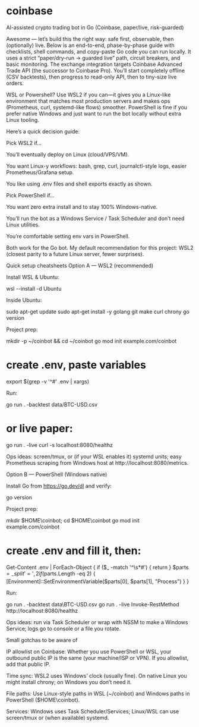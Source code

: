 # coinbase
AI-assisted crypto trading bot in Go (Coinbase, paper/live, risk-guarded)

Awesome — let’s build this the right way: safe first, observable, then (optionally) live. Below is an end-to-end, phase-by-phase guide with checklists, shell commands, and copy-paste Go code you can run locally. It uses a strict “paper/dry-run → guarded live” path, circuit breakers, and basic monitoring. The exchange integration targets Coinbase Advanced Trade API (the successor to Coinbase Pro). You’ll start completely offline (CSV backtests), then progress to read-only API, then to tiny-size live orders.

WSL or Powershell?
Use WSL2 if you can—it gives you a Linux-like environment that matches most production servers and makes ops (Prometheus, curl, systemd-like flows) smoother. PowerShell is fine if you prefer native Windows and just want to run the bot locally without extra Linux tooling.

Here’s a quick decision guide:

Pick WSL2 if…

You’ll eventually deploy on Linux (cloud/VPS/VM).

You want Linux-y workflows: bash, grep, curl, journalctl-style logs, easier Prometheus/Grafana setup.

You like using .env files and shell exports exactly as shown.

Pick PowerShell if…

You want zero extra install and to stay 100% Windows-native.

You’ll run the bot as a Windows Service / Task Scheduler and don’t need Linux utilities.

You’re comfortable setting env vars in PowerShell.

Both work for the Go bot. My default recommendation for this project: WSL2 (closest parity to a future Linux server, fewer surprises).

Quick setup cheatsheets
Option A — WSL2 (recommended)

Install WSL & Ubuntu:

wsl --install -d Ubuntu


Inside Ubuntu:

sudo apt-get update
sudo apt-get install -y golang git make curl chrony
go version


Project prep:

mkdir -p ~/coinbot && cd ~/coinbot
go mod init example.com/coinbot
# create .env, paste variables
export $(grep -v '^#' .env | xargs)


Run:

go run . -backtest data/BTC-USD.csv
# or live paper:
go run . -live
curl -s localhost:8080/healthz


Ops ideas: screen/tmux, or (if your WSL enables it) systemd units; easy Prometheus scraping from Windows host at http://localhost:8080/metrics.

Option B — PowerShell (Windows native)

Install Go from https://go.dev/dl and verify:

go version


Project prep:

mkdir $HOME\coinbot; cd $HOME\coinbot
go mod init example.com/coinbot
# create .env and fill it, then:
Get-Content .env | ForEach-Object {
  if ($_ -match '^\s*#') { return }
  $parts = $_ -split '=',2
  if ($parts.Length -eq 2) { [Environment]::SetEnvironmentVariable($parts[0], $parts[1], "Process") }
}


Run:

go run . -backtest data\BTC-USD.csv
go run . -live
Invoke-RestMethod http://localhost:8080/healthz


Ops ideas: run via Task Scheduler or wrap with NSSM to make a Windows Service; logs go to console or a file you rotate.

Small gotchas to be aware of

IP allowlist on Coinbase: Whether you use PowerShell or WSL, your outbound public IP is the same (your machine/ISP or VPN). If you allowlist, add that public IP.

Time sync: WSL2 uses Windows’ clock (usually fine). On native Linux you might install chrony; on Windows you don’t need it.

File paths: Use Linux-style paths in WSL (~/coinbot) and Windows paths in PowerShell ($HOME\coinbot).

Services: Windows uses Task Scheduler/Services; Linux/WSL can use screen/tmux or (when available) systemd.